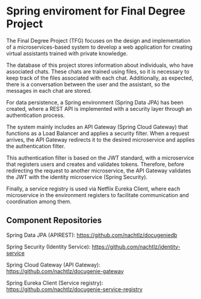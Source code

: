 # Spring enviroment for Final Degree Project
The Final Degree Project (TFG) focuses on the design and implementation of a microservices-based system to develop a web application for creating virtual assistants trained with private knowledge.

The database of this project stores information about individuals, who have associated chats. These chats are trained using files, so it is necessary to keep track of the files associated with each chat. Additionally, as expected, there is a conversation between the user and the assistant, so the messages in each chat are stored.

For data persistence, a Spring environment (Spring Data JPA) has been created, where a REST API is implemented with a security layer through an authentication process.

The system mainly includes an API Gateway (Spring Cloud Gateway) that functions as a Load Balancer and applies a security filter. When a request arrives, the API Gateway redirects it to the desired microservice and applies the authentication filter.

This authentication filter is based on the JWT standard, with a microservice that registers users and creates and validates tokens. Therefore, before redirecting the request to another microservice, the API Gateway validates the JWT with the identity microservice (Spring Security).

Finally, a service registry is used via Netflix Eureka Client, where each microservice in the environment registers to facilitate communication and coordination among them.

## Component Repositories

Spring Data JPA (APIREST): https://github.com/nachtlz/docugeniedb

Spring Security (Identity Service): https://github.com/nachtlz/identity-service

Spring Cloud Gateway (API Gateway): https://github.com/nachtlz/docugenie-gateway

Spring Eureka Client (Service registry): https://github.com/nachtlz/docugenie-service-registry

